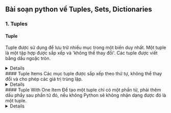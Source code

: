 ## Bài soạn python về Tuples, Sets, Dictionaries
### 1. Tuples

#### Tuple
Tuple được sử dụng để lưu trữ nhiều mục trong một biến duy nhất.
Một tuple là một tập hợp được sắp xếp và 'không thể thay đổi'.
Các tuple được viết bằng dấu ngoặc tròn.
<details>
```shell script
thistuple = ("apple", "banana", "cherry")
print(thistuple)
```
</details>
#### Tuple Items
Các mục tuple được sắp xếp theo thứ tự, không thể thay đổi và cho phép các giá trị trùng lặp.
<details>
```shell script
thistuple = ("apple", "banana", "cherry", "apple", "cherry")
print(thistuple)
```
</details>
#### Tuple With One Item
Để tạo một tuple chỉ có một phần tử, phải thêm dấu phẩy sau phần tử đó, nếu không Python sẽ không nhận dạng được đó là một tuple.
<details>
```shell script
thistuple = ("apple",)
print(type(thistuple))
//NOT a tuple
thistuple = ("apple")
print(type(thistuple))
```
</details>



